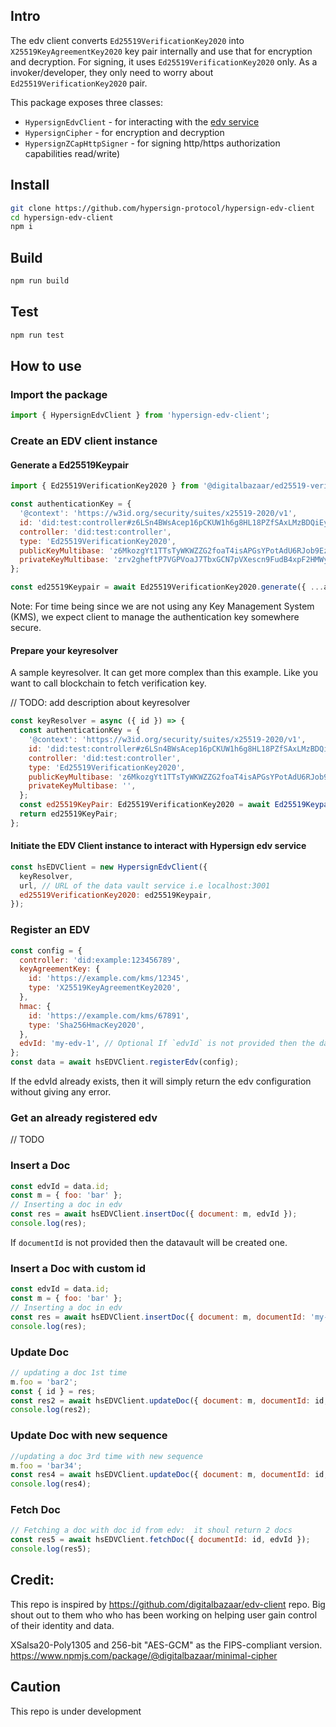 ## Intro

The edv client converts `Ed25519VerificationKey2020` into `X25519KeyAgreementKey2020` key pair internally and use that for encryption and decryption. For signing, it uses `Ed25519VerificationKey2020` only. As a invoker/developer, they only need to worry about `Ed25519VerificationKey2020` pair. 

This package exposes three classes:
- `HypersignEdvClient` - for interacting with the [edv service](https://github.com/hypersign-protocol/hypersign-edv-service)
- `HypersignCipher` - for encryption and decryption
- `HypersignZCapHttpSigner` - for signing http/https authorization capabilities read/write)

## Install

```sh
git clone https://github.com/hypersign-protocol/hypersign-edv-client
cd hypersign-edv-client
npm i
```

## Build

```sh
npm run build
```

## Test

```sh
npm run test
```

## How to use

### Import the package

```js
import { HypersignEdvClient } from 'hypersign-edv-client';
```

### Create an EDV client instance

#### Generate a Ed25519Keypair

```js
import { Ed25519VerificationKey2020 } from '@digitalbazaar/ed25519-verification-key-2020';

const authenticationKey = {
  '@context': 'https://w3id.org/security/suites/x25519-2020/v1',
  id: 'did:test:controller#z6LSn4BWsAcep16pCKUW1h6g8HL18PZfSAxLMzBDQiEyEGur',
  controller: 'did:test:controller',
  type: 'Ed25519VerificationKey2020',
  publicKeyMultibase: 'z6MkozgYt1TTsTyWKWZZG2foaT4isAPGsYPotAdU6RJob9Ez',
  privateKeyMultibase: 'zrv2gheftP7VGPVoaJ7TbxGCN7pVXescn9FudB4xpF2HMWyjvzHuGVyPAb1NUeUGqqMxfHxgHiuLtR3pN5xyp8WLHR4',
};

const ed25519Keypair = await Ed25519VerificationKey2020.generate({ ...authenticationKey });
```
Note: For time being since we are not using any Key Management System (KMS), we expect client to manage the authentication key  somewhere secure. 


#### Prepare your keyresolver

A sample keyresolver. It can get more complex than this example. Like you want to call blockchain to fetch verification key.

// TODO: add description about keyresolver

```js
const keyResolver = async ({ id }) => {
  const authenticationKey = {
    '@context': 'https://w3id.org/security/suites/x25519-2020/v1',
    id: 'did:test:controller#z6LSn4BWsAcep16pCKUW1h6g8HL18PZfSAxLMzBDQiEyEGur',
    controller: 'did:test:controller',
    type: 'Ed25519VerificationKey2020',
    publicKeyMultibase: 'z6MkozgYt1TTsTyWKWZZG2foaT4isAPGsYPotAdU6RJob9Ez',
    privateKeyMultibase: '',
  };
  const ed25519KeyPair: Ed25519VerificationKey2020 = await Ed25519Keypair(authenticationKey);
  return ed25519KeyPair;
};
```

#### Initiate the EDV Client instance to interact with Hypersign edv service

```js
const hsEDVClient = new HypersignEdvClient({
  keyResolver,
  url, // URL of the data vault service i.e localhost:3001
  ed25519VerificationKey2020: ed25519Keypair,
});
```

### Register an EDV

```js
const config = {
  controller: 'did:example:123456789',
  keyAgreementKey: {
    id: 'https://example.com/kms/12345',
    type: 'X25519KeyAgreementKey2020',
  },
  hmac: {
    id: 'https://example.com/kms/67891',
    type: 'Sha256HmacKey2020',
  },
  edvId: 'my-edv-1', // Optional If `edvId` is not provided then the datavault will be created one.
};
const data = await hsEDVClient.registerEdv(config);
```

If the edvId already exists, then it will simply return the edv configuration without giving any error.

### Get an already registered edv

// TODO

### Insert a Doc

```js
const edvId = data.id;
const m = { foo: 'bar' };
// Inserting a doc in edv
const res = await hsEDVClient.insertDoc({ document: m, edvId });
console.log(res);
```

If `documentId` is not provided then the datavault will be created one.

### Insert a Doc with custom id

```js
const edvId = data.id;
const m = { foo: 'bar' };
// Inserting a doc in edv
const res = await hsEDVClient.insertDoc({ document: m, documentId: 'my-doc-id-1', edvId });
console.log(res);
```

### Update Doc

```js
// updating a doc 1st time
m.foo = 'bar2';
const { id } = res;
const res2 = await hsEDVClient.updateDoc({ document: m, documentId: id, edvId });
console.log(res2);
```

### Update Doc with new sequence

```js
//updating a doc 3rd time with new sequence
m.foo = 'bar34';
const res4 = await hsEDVClient.updateDoc({ document: m, documentId: id, sequence: 1, edvId });
console.log(res4);
```

### Fetch Doc

```js
// Fetching a doc with doc id from edv:  it shoul return 2 docs
const res5 = await hsEDVClient.fetchDoc({ documentId: id, edvId });
console.log(res5);
```

## Credit:

This repo is inspired by https://github.com/digitalbazaar/edv-client repo. Big shout out to them who who has been working on helping user gain control of their identity and data.

XSalsa20-Poly1305 and 256-bit "AES-GCM" as the FIPS-compliant version.
https://www.npmjs.com/package/@digitalbazaar/minimal-cipher

## Caution

This repo is under development
